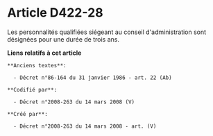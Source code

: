 # Article D422-28

Les personnalités qualifiées siégeant au conseil d'administration sont désignées pour une durée de trois ans.

**Liens relatifs à cet article**

	**Anciens textes**:

	  - Décret n°86-164 du 31 janvier 1986 - art. 22 (Ab)

	**Codifié par**:

	  - Décret n°2008-263 du 14 mars 2008 (V)

	**Créé par**:

	  - Décret n°2008-263 du 14 mars 2008 - art. (V)
